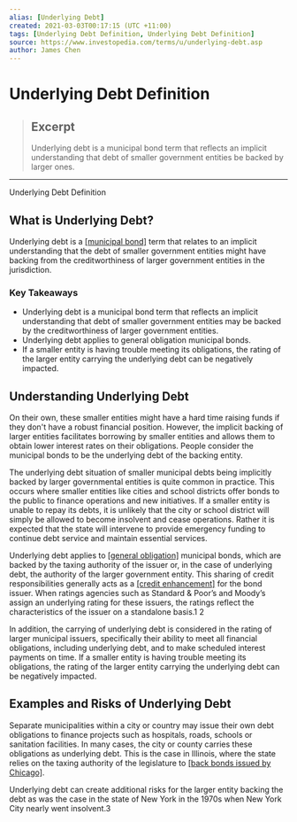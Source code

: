 ```yaml
---
alias: [Underlying Debt]
created: 2021-03-03T00:17:15 (UTC +11:00)
tags: [Underlying Debt Definition, Underlying Debt Definition]
source: https://www.investopedia.com/terms/u/underlying-debt.asp
author: James Chen
---
```


# Underlying Debt Definition

> ## Excerpt
> Underlying debt is a municipal bond term that reflects an implicit understanding that debt of smaller government entities be backed by larger ones.

---

Underlying Debt Definition
## What is Underlying Debt?

Underlying debt is a [[municipal bond]](https://www.investopedia.com/terms/m/municipalbond.asp) term that relates to an implicit understanding that the debt of smaller government entities might have backing from the creditworthiness of larger government entities in the jurisdiction.

### Key Takeaways

-   Underlying debt is a municipal bond term that reflects an implicit understanding that debt of smaller government entities may be backed by the creditworthiness of larger government entities.
-   Underlying debt applies to general obligation municipal bonds.
-   If a smaller entity is having trouble meeting its obligations, the rating of the larger entity carrying the underlying debt can be negatively impacted.

## Understanding Underlying Debt

On their own, these smaller entities might have a hard time raising funds if they don't have a robust financial position. However, the implicit backing of larger entities facilitates borrowing by smaller entities and allows them to obtain lower interest rates on their obligations. People consider the municipal bonds to be the underlying debt of the backing entity.

The underlying debt situation of smaller municipal debts being implicitly backed by larger governmental entities is quite common in practice. This occurs where smaller entities like cities and school districts offer bonds to the public to finance operations and new initiatives. If a smaller entity is unable to repay its debts, it is unlikely that the city or school district will simply be allowed to become insolvent and cease operations. Rather it is expected that the state will intervene to provide emergency funding to continue debt service and maintain essential services.

Underlying debt applies to [[general obligation]](https://www.investopedia.com/terms/g/generalobligationbond.asp) municipal bonds, which are backed by the taxing authority of the issuer or, in the case of underlying debt, the authority of the larger government entity. This sharing of credit responsibilities generally acts as a [[credit enhancement]](https://www.investopedia.com/terms/c/creditenhancement.asp) for the bond issuer. When ratings agencies such as Standard & Poor’s and Moody’s assign an underlying rating for these issuers, the ratings reflect the characteristics of the issuer on a standalone basis.1 2

In addition, the carrying of underlying debt is considered in the rating of larger municipal issuers, specifically their ability to meet all financial obligations, including underlying debt, and to make scheduled interest payments on time. If a smaller entity is having trouble meeting its obligations, the rating of the larger entity carrying the underlying debt can be negatively impacted.

## Examples and Risks of Underlying Debt

Separate municipalities within a city or country may issue their own debt obligations to finance projects such as hospitals, roads, schools or sanitation facilities. In many cases, the city or county carries these obligations as underlying debt. This is the case in Illinois, where the state relies on the taxing authority of the legislature to [[back bonds issued by Chicago]](https://www.investors.com/politics/commentary/no-easy-fix-for-chicagos-debt-dereliction/).

Underlying debt can create additional risks for the larger entity backing the debt as was the case in the state of New York in the 1970s when New York City nearly went insolvent.3
